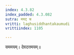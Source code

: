 ```yaml
---
index: 4.3.82
index_padded: 4.3.082
sutra: मयट् च
vritti: laghusiddhantakaumudi
vrittiindex: 1105

---
```

सममयम्। देवदत्तमयम्॥